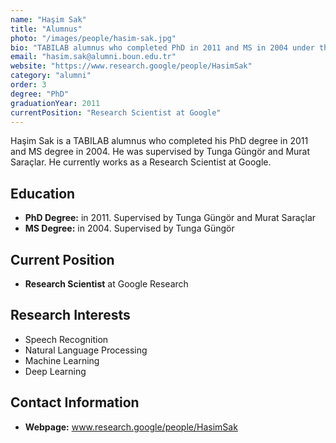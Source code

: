 ```yaml
---
name: "Haşim Sak"
title: "Alumnus"
photo: "/images/people/hasim-sak.jpg"
bio: "TABILAB alumnus who completed PhD in 2011 and MS in 2004 under the supervision of Tunga Güngör and Murat Saraçlar. Currently works at Google Research."
email: "hasim.sak@alumni.boun.edu.tr"
website: "https://www.research.google/people/HasimSak"
category: "alumni"
order: 3
degree: "PhD"
graduationYear: 2011
currentPosition: "Research Scientist at Google"
---
```


Haşim Sak is a TABILAB alumnus who completed his PhD degree in 2011 and MS degree in 2004. He was supervised by Tunga Güngör and Murat Saraçlar. He currently works as a Research Scientist at Google.

## Education

- **PhD Degree:** in 2011. Supervised by Tunga Güngör and Murat Saraçlar
- **MS Degree:** in 2004. Supervised by Tunga Güngör

## Current Position

- **Research Scientist** at Google Research

## Research Interests

- Speech Recognition
- Natural Language Processing
- Machine Learning
- Deep Learning

## Contact Information

- **Webpage:** www.research.google/people/HasimSak 